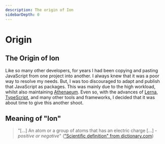 ```yaml
---
description: The origin of Ion
sidebarDepth: 0
---
```


# Origin

## The Origin of Ion

Like so many other developers, for years I had been copying and pasting JavaScript from one project into another.
I always knew that it was a poor way to resolve my needs. But, I was too discouraged to adapt and publish that JavaScript as packages.
This was mainly due to the high workload, whilst also maintaining [Athenaeum](https://aedart.github.io/athenaeum/).
Even so, with the advances of [Lerna](https://lerna.js.org/), [TypeScript](https://www.typescriptlang.org/), and many other tools and frameworks,
I decided that it was about time to give this another shoot. 

## Meaning of "Ion"

> "[...] An atom or a group of atoms that has an electric charge [...]  - _positive or negative_" (["Scientific definition" from dictionary.com](https://www.dictionary.com/browse/ion))

